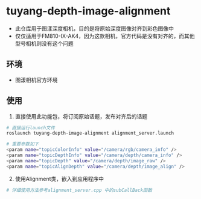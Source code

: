 # tuyang-depth-image-alignment
- 此仓库用于图漾深度相机，目的是将原始深度图像对齐到彩色图像中
- 仅仅适用于FM810-IX-AK4，因为这款相机，官方代码是没有对齐的，而其他型号相机则没有这个问题

## 环境
- 图漾相机官方环境

## 使用
1. 直接使用此功能包，将订阅原始话题，发布对齐后的话题
```bash
# 直接运行launch文件
roslaunch tuyang-depth-image-alignment alignment_server.launch

# 重要参数如下
<param name="topicColorInfo" value="/camera/rgb/camera_info" />
<param name="topicDepthInfo" value="/camera/depth/camera_info" />
<param name="topicDepth" value="/camera/depth/image_raw" />
<param name="topicAlignDepth" value="/camera/depth/image_align" />
```


2. 使用Alignment类，嵌入到应用程序中
```bash
# 详细使用方法参考alignment_server.cpp 中的subCallBack函数
```
